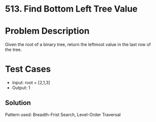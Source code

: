 # 513. Find Bottom Left Tree Value

# Problem Description

Given the root of a binary tree, return the leftmost value in the last row of the tree.

# Test Cases

- Input: root = [2,1,3]
- Output: 1

## Solution

Pattern used: Breadth-Frist Search, Level-Order Traversal